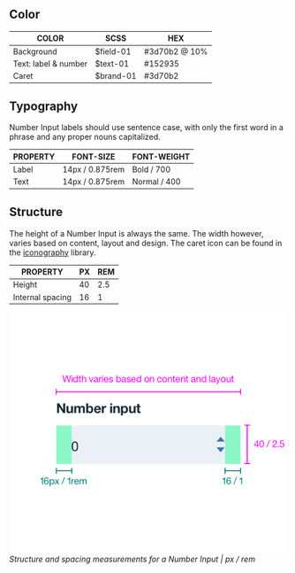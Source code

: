 ## Color

| COLOR                | SCSS      | HEX           |
|----------------------|-----------|---------------|
| Background           | $field-01 | #3d70b2 @ 10% |
| Text: label & number | $text-01  | #152935       |
| Caret                | $brand-01 | #3d70b2       |

## Typography

Number Input labels should use sentence case, with only the first word in a phrase and any proper nouns capitalized.

| PROPERTY  | FONT-SIZE      | FONT-WEIGHT  |
|------------|-----------------|--------------|
| Label       | 14px / 0.875rem | Bold / 700   |
| Text        | 14px / 0.875rem | Normal / 400   |

## Structure

The height of a Number Input is always the same. The width however, varies based on content, layout and design. The caret icon can be found in the [iconography](/style/iconography/library) library.

| PROPERTY         | PX | REM |
|------------------|----|-----|
| Height           | 40 | 2.5 |
| Internal spacing | 16 | 1   |

![Structure and spacing for number input](images/number-input-style-1.png)
_Structure and spacing measurements for a Number Input | px / rem_
